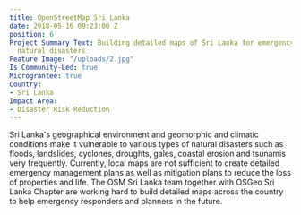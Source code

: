 ```yaml
---
title: OpenStreetMap Sri Lanka
date: 2018-05-16 09:23:00 Z
position: 6
Project Summary Text: Building detailed maps of Sri Lanka for emergency response during
  natural disasters
Feature Image: "/uploads/2.jpg"
Is Community-Led: true
Micrograntee: true
Country:
- Sri Lanka
Impact Area:
- Disaster Risk Reduction
---
```


Sri Lanka's geographical environment and geomorphic and climatic conditions make it vulnerable to various types of natural disasters such as floods, landslides, cyclones, droughts, gales, coastal erosion and tsunamis very frequently. Currently, local maps are not sufficient to create detailed emergency management plans as well as mitigation plans to reduce the loss of properties and life. The OSM Sri Lanka team together with OSGeo Sri Lanka Chapter are working hard to build detailed maps across the country to help emergency responders and planners in the future.   